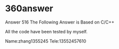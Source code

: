 # 360answer
Answer 516
The Following Answer is Based on C/C++ 

All the code have been tested by myself.

Name:zhang1355245
Tele:13552457610


